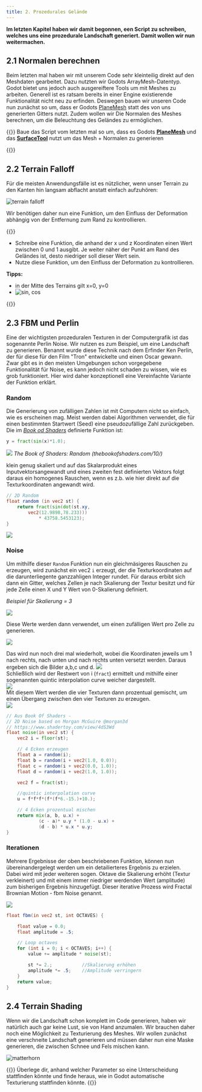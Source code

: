 ```yaml
---
title: 2. Prozedurales Gelände
---
```



**Im letzten Kapitel haben wir damit begonnen, een Script zu schreiben, welches uns eine prozedurale Landschaft generiert. Damit wollen wir nun weitermachen.**


## 2.1 Normalen berechnen
Beim letzten mal haben wir mit unserem Code sehr kleinteilig direkt auf den Meshdaten gearbeitet. Dazu nutzten wir Godots ArrayMesh-Datentyp. Godot bietet uns jedoch auch ausgereiftere Tools um mit Meshes zu arbeiten. Generell ist es ratsam bereits in einer Engine existierende Funktionalität nicht neu zu erfinden. Deswegen bauen wir unseren Code nun zunächst so um, dass er Godots [PlaneMesh](https://docs.godotengine.org/en/stable/classes/class_planemesh.html) statt des von uns generierten Gitters nutzt. Zudem wollen wir Die Normalen des Meshes berechnen, um die Beleuchtung des Geländes zu ermöglichen.

{{<todo>}}
Baue das Script vom letzten mal so um, dass es Godots [**PlaneMesh**](https://docs.godotengine.org/en/stable/classes/class_planemesh.html) und das [**SurfaceTool**](https://docs.godotengine.org/en/stable/tutorials/3d/procedural_geometry/surfacetool.html) nutzt um das Mesh + Normalen zu generieren

{{</todo>}}


## 2.2 Terrain Falloff

Für die meisten Anwendungsfälle ist es nützlicher, wenn unser Terrain zu den Kanten hin langsam abflacht anstatt einfach aufzuhören:

![terrain falloff](img/falloff.png)

Wir benötigen daher nun eine Funktion, um den Einfluss der Deformation abhängig von der Entfernung zum Rand zu kontrollieren.

{{<todo>}}
- Schreibe eine Funktion, die anhand der x und z Koordinaten einen Wert zwischen 0 und 1 ausgibt. Je weiter näher der Punkt am Rand des Geländes ist, desto niedriger soll dieser Wert sein.
- Nutze diese Funktion, um den Einfluss der Deformation zu kontrollieren.

**Tipps:**
- in der Mitte des Terrains gilt x=0, y=0
- ![sin, cos](img/sincos.png)

{{</todo>}}

## 2.3 FBM und Perlin
Eine der wichtigsten prozeduralen Texturen in der Computergrafik ist das sogenannte Perlin Noise. Wir nutzen es zum Beispiel, um eine Landschaft zu generieren. Benannt wurde diese Technik nach dem Erfinder Ken Perlin, der für diese für den Film "Tron" entwickelte und einen Oscar gewann. Zwar gibt es in den meisten Umgebungen schon vorgegebene Funktionalität für Noise, es kann jedoch nicht schaden zu wissen, wie es grob funktioniert. Hier wird daher konzeptionell eine Vereinfachte Variante der Funktion erklärt.

### Random
Die Generierung von zufälligen Zahlen ist mit Computern nicht so einfach, wie es erscheinen mag. Meist werden dabei Algorithmen verwendet, die für einen bestimmten Startwert (Seed) eine pseudozufällige Zahl zurückgeben. Die im [*Book od Shaders*](https://thebookofshaders.com/) definierte Funktion ist:

```glsl
y = fract(sin(x)*1.0);
```
![](img/7.png)
*The Book of Shaders: Random (thebookofshaders.com/10/)*

klein genug skaliert und auf das Skalarprodukt eines Inputvektorsangewandt und eines zweiten fest definierten Vektors folgt daraus ein homogenes Rauschen, wenn es z.b. wie hier direkt auf die Texturkoordinaten angewandt wird.

```glsl
// 2D Random
float random (in vec2 st) {
    return fract(sin(dot(st.xy,
        vec2(12.9898,78.233)))
            * 43758.5453123);
}
```
![](img/8.png)



### Noise
Um mithilfe dieser `Random` Funktion nun ein gleichmäsigeres Rauschen zu erzeugen, wird zunächst ein vec2 `i` erzeugt, der die Texturkoordinaten auf die darunterliegente ganzzahligen Integer rundet. Für daraus erbibt sich dann ein Gitter, welches Zellen je nach Skalierung der Textur besitzt und für jede Zelle einen X und Y Wert von 0-Skalierung definiert.

*Beispiel für Skalierung = 3*

![](img/table.png)

Diese Werte werden dann verwendet, um einen zufälligen Wert pro Zelle zu generieren.

![](img/9a.png)


Das wird nun noch drei mal wiederholt, wobei die Koordinaten jeweils um 1 nach rechts, nach unten und nach rechts unten versetzt werden. Daraus ergeben sich die Bilder a,b,c und d.
![](img/abcdImg.png)  
Schließlich wird der Restwert von i (`fract`) ermittelt und mithilfe einer sogenannten quintic interpolation curve weicher dargestellt.  
![](img/10.png)  
Mit diesem Wert werden die vier Texturen dann prozentual gemischt, um einen Übergang zwischen den vier Texturen zu erzeugen.  
![](img/11.png)


```glsl
// Aus Book Of Shaders -
// 2D Noise based on Morgan McGuire @morgan3d
// https://www.shadertoy.com/view/4dS3Wd
float noise(in vec2 st) {
    vec2 i = floor(st);

    // 4 Ecken erzeugen
    float a = random(i);
    float b = random(i + vec2(1.0, 0.0));
    float c = random(i + vec2(0.0, 1.0));
    float d = random(i + vec2(1.0, 1.0));

    vec2 f = fract(st);

    //quintic interpolation curve
    u = f*f*f*(f*(f*6.-15.)+10.);

    // 4 Ecken prozentual mischen
    return mix(a, b, u.x) +
            (c - a)* u.y * (1.0 - u.x) +
            (d - b) * u.x * u.y;
}
```
### Iterationen
Mehrere Ergebnisse der oben beschriebenen Funktion, können nun übereinandergelegt werden um ein detailierteres Ergebnis zu erzielen. Dabei wird mit jeder weiteren sogen. Oktave die Skalierung erhöht (Textur verkleinert) und mit einem immer niedriger werdenden Wert (amplitude) zum bisherigen Ergebnis hinzugefügt.
Dieser iterative Prozess wird Fractal Brownian Motion - fbm Noise genannt.

![](img/12.png)  
 

```glsl
float fbm(in vec2 st, int OCTAVES) {

    float value = 0.0;
    float amplitude = .5;

    // Loop octaves
    for (int i = 0; i < OCTAVES; i++) {
        value += amplitude * noise(st);

        st *= 2.;           //Skalierung erhöhen
        amplitude *= .5;    //Amplitude verringern
    }
    return value;
}
```

## 2.4 Terrain Shading
Wenn wir die Landschaft schon komplett im Code generieren, haben wir natürlich auch gar keine Lust, sie von Hand anzumalen. Wir brauchen daher noch eine Möglichkeit zu Texturierung des Meshes. Wir wollen zunächst eine verschneite Landschaft generieren und müssen daher nun eine Maske generieren, die zwischen Schnee und Fels mischen kann.

![matterhorn](img/matterhorn.jpg)

{{<todo>}}
Überlege dir, anhand welcher Parameter so eine Unterscheidung stattfinden könnte und finde heraus, wie in Godot automatische Texturierung stattfinden könnte.
{{</todo>}}